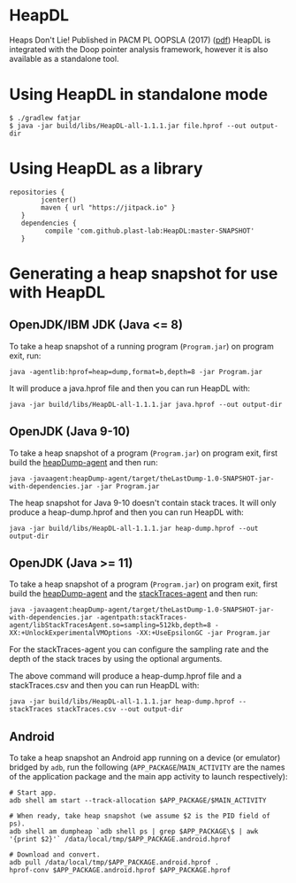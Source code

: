 # HeapDL
Heaps Don't Lie!  Published in PACM PL OOPSLA (2017) ([pdf](http://www.nevillegrech.com/heapdl-oopsla17.pdf))
HeapDL is integrated with the Doop pointer analysis framework, however it is also available as a standalone tool.

# Using HeapDL in standalone mode

```
$ ./gradlew fatjar
$ java -jar build/libs/HeapDL-all-1.1.1.jar file.hprof --out output-dir
```

# Using HeapDL as a library
````
repositories {
        jcenter()
        maven { url "https://jitpack.io" }
   }
   dependencies {
         compile 'com.github.plast-lab:HeapDL:master-SNAPSHOT'
   }
````

# Generating a heap snapshot for use with HeapDL

## OpenJDK/IBM JDK (Java <= 8)

To take a heap snapshot of a running program (`Program.jar`) on
program exit, run:

```
java -agentlib:hprof=heap=dump,format=b,depth=8 -jar Program.jar
```

It will produce a java.hprof file and then you can run HeapDL
with:

```
java -jar build/libs/HeapDL-all-1.1.1.jar java.hprof --out output-dir
```

## OpenJDK (Java 9-10)

To take a heap snapshot of a program (`Program.jar`) on
program exit, first build the [heapDump-agent](heapDump-agent/README.md) and
then run:

```
java -javaagent:heapDump-agent/target/theLastDump-1.0-SNAPSHOT-jar-with-dependencies.jar -jar Program.jar
```

The heap snapshot for Java 9-10 doesn't contain stack
traces. It will only produce a heap-dump.hprof and then you
can run HeapDL with:

```
java -jar build/libs/HeapDL-all-1.1.1.jar heap-dump.hprof --out output-dir
```

## OpenJDK (Java >= 11)

To take a heap snapshot of a program (`Program.jar`) on
program exit, first build the [heapDump-agent](heapDump-agent/README.md) and the
[stackTraces-agent](stackTraces-agent/README.md) and then run:

```
java -javaagent:heapDump-agent/target/theLastDump-1.0-SNAPSHOT-jar-with-dependencies.jar -agentpath:stackTraces-agent/libStackTracesAgent.so=sampling=512kb,depth=8 -XX:+UnlockExperimentalVMOptions -XX:+UseEpsilonGC -jar Program.jar
```

For the stackTraces-agent you can configure the
sampling rate and the depth of the stack traces
by using the optional arguments.

The above command will produce a heap-dump.hprof
file and a stackTraces.csv and then you can run
HeapDL with:

```
java -jar build/libs/HeapDL-all-1.1.1.jar heap-dump.hprof --stackTraces stackTraces.csv --out output-dir
```

## Android

To take a heap snapshot an Android app running on a device (or
emulator) bridged by `adb`, run the following
(`APP_PACKAGE`/`MAIN_ACTIVITY` are the names of the application
package and the main app activity to launch respectively):

```
# Start app.
adb shell am start --track-allocation $APP_PACKAGE/$MAIN_ACTIVITY

# When ready, take heap snapshot (we assume $2 is the PID field of ps).
adb shell am dumpheap `adb shell ps | grep $APP_PACKAGE\$ | awk '{print $2}'` /data/local/tmp/$APP_PACKAGE.android.hprof

# Download and convert.
adb pull /data/local/tmp/$APP_PACKAGE.android.hprof .
hprof-conv $APP_PACKAGE.android.hprof $APP_PACKAGE.hprof
```
